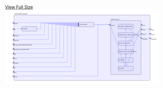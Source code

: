 [View Full Size](https://raw.githubusercontent.com/mingfang/terraform-provider-k8s/master/modules/pulsar/bookkeeper/diagram.svg?sanitize=true)<img src="diagram.svg"/>
